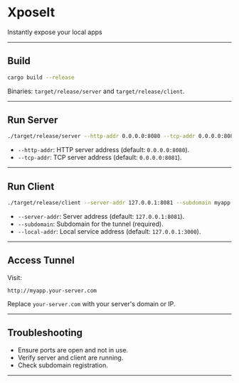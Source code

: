 # XposeIt
Instantly expose your local apps

---

## Build

```bash
cargo build --release
```

Binaries: `target/release/server` and `target/release/client`.

---

## Run Server

```bash
./target/release/server --http-addr 0.0.0.0:8080 --tcp-addr 0.0.0.0:8081
```

- `--http-addr`: HTTP server address (default: `0.0.0.0:8080`).
- `--tcp-addr`: TCP server address (default: `0.0.0.0:8081`).

---

## Run Client

```bash
./target/release/client --server-addr 127.0.0.1:8081 --subdomain myapp --local-addr 127.0.0.1:3000
```

- `--server-addr`: Server address (default: `127.0.0.1:8081`).
- `--subdomain`: Subdomain for the tunnel (required).
- `--local-addr`: Local service address (default: `127.0.0.1:3000`).

---

## Access Tunnel

Visit:

```
http://myapp.your-server.com
```

Replace `your-server.com` with your server's domain or IP.

---

## Troubleshooting

- Ensure ports are open and not in use.
- Verify server and client are running.
- Check subdomain registration.

---
